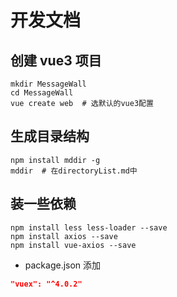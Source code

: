 # 开发文档

## 创建 vue3 项目

```shell
mkdir MessageWall
cd MessageWall
vue create web  # 选默认的vue3配置
```

## 生成目录结构

```shell
npm install mddir -g
mddir  # 在directoryList.md中
```

## 装一些依赖

```shell
npm install less less-loader --save
npm install axios --save
npm install vue-axios --save
```

- package.json 添加

```json
"vuex": "^4.0.2"
```
